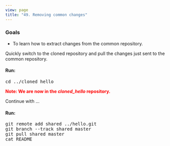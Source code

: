```yaml
---
view: page
title: "49. Removing common changes"
---
```


<h3>Goals</h3>

<ul><li>To learn how to extract changes from the common repository.</li></ul>

<p>Quickly switch to the cloned repository and pull the changes just sent to the common repository.</p>

<h4 class="h4-pre">Run:</h4>

<pre class="instructions">cd ../cloned_hello</pre>

<p style="color:red;"><strong>Note: We are now in the <em>cloned_hello</em> repository.</strong></p>

<p>Continue with …</p>

<h4 class="h4-pre">Run:</h4>

<pre class="instructions">git remote add shared ../hello.git
git branch --track shared master
git pull shared master
cat README</pre>
